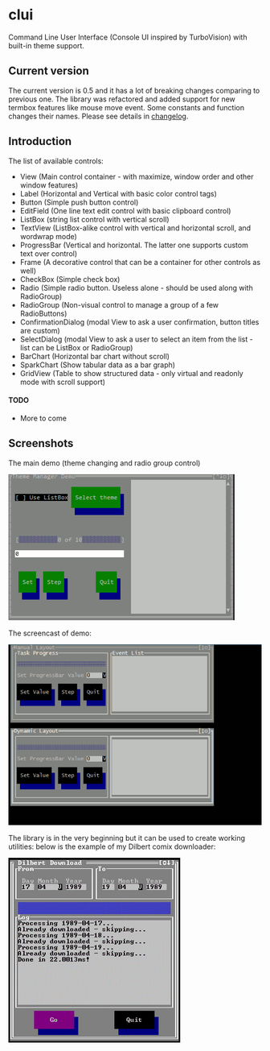 # clui
Command Line User Interface (Console UI inspired by TurboVision) with built-in theme support.

## Current version
The current version is 0.5 and it has a lot of breaking changes comparing to previous one. The library was refactored and added support for new termbox features like mouse move event. Some constants and function changes their names. Please see details in [changelog](./changelog).

## Introduction
The list of available controls:
* View (Main control container - with maximize, window order and other window features)
* Label (Horizontal and Vertical with basic color control tags)
* Button (Simple push button control)
* EditField (One line text edit control with basic clipboard control)
* ListBox (string list control with vertical scroll)
* TextView (ListBox-alike control with vertical and horizontal scroll, and wordwrap mode)
* ProgressBar (Vertical and horizontal. The latter one supports custom text over control)
* Frame (A decorative control that can be a container for other controls as well)
* CheckBox (Simple check box)
* Radio (Simple radio button. Useless alone - should be used along with RadioGroup)
* RadioGroup (Non-visual control to manage a group of a few RadioButtons)
* ConfirmationDialog (modal View to ask a user confirmation, button titles are custom)
* SelectDialog (modal View to ask a user to select an item from the list - list can be ListBox or RadioGroup)
* BarChart (Horizontal bar chart without scroll)
* SparkChart (Show tabular data as a bar graph)
* GridView (Table to show structured data - only virtual and readonly mode with scroll support)

#### TODO
* More to come

## Screenshots
The main demo (theme changing and radio group control)

<img src="./demos/clui_demo_main.gif" alt="Main Demo">

The screencast of demo:

<img src="./demos/demo.gif" alt="Library Demo">

The library is in the very beginning but it can be used to create working utilities: below is the example of my Dilbert comix downloader:

<img src="./demos/dilbert_demo.gif" alt="Dilbert Downloader">
